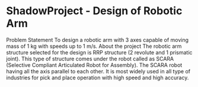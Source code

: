 # ShadowProject - Design of Robotic Arm
Problem Statement
To design a robotic arm with 3 axes capable of moving mass of 1 kg with speeds up to 1 m/s.
About the project
The robotic arm structure selected for the design is RRP structure (2 revolute and 1 prismatic joint). This type of structure comes under the robot called as SCARA (Selective Compliant Articulated Robot for Assembly). The SCARA robot having all the axis parallel to each other. It is most widely used in all type of industries for pick and place operation with high speed and high accuracy. 

